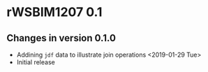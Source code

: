 # rWSBIM1207 0.1

## Changes in version 0.1.0

- Addining `jdf` data to illustrate join operations <2019-01-29 Tue>
- Initial release